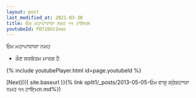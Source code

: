 ```yaml
---
layout: post
last_modified_at: 2021-03-30
title: ਓਮ ਮਹਾਪਾਧਾਯਾ ਨਮਹ ੧੧ ਟਾਇਮਸ
youtubeId: FD726Gt2ooc
---
```

 
 
 ਓਮ ਮਹਾਪਾਧਾਯਾ ਨਮਹ  
 
 -  ਕੌਣ ਸਰਬੋਤਮ ਮਾਰਗ ਹੈ 
 
  
 
  
 
 
 
 
 
 


{% include youtubePlayer.html id=page.youtubeId %}
 
[Next]({{ site.baseurl }}{% link  split1/_posts/2013-05-05-ਓਮ ਵਾਸੁ ਸ੍ਰੇਸ਼ਟਾਯਾ ਨਮਹ ੧੧ ਟਾਇਮਸ.md%})
 
